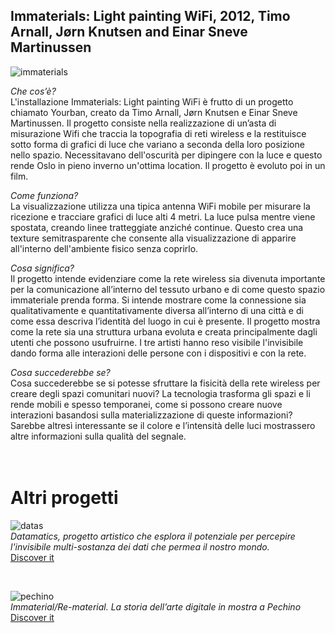 ## Immaterials: Light painting WiFi, 2012, Timo Arnall, Jørn Knutsen and Einar Sneve Martinussen

![immaterials](https://user-images.githubusercontent.com/76476654/119899834-f6d80b80-bf43-11eb-8725-49bf62ddfa4e.jpg)

*Che cos’è?*
<br/>L'installazione Immaterials: Light painting WiFi è frutto di un progetto chiamato Yourban, creato da Timo Arnall, Jørn Knutsen e Einar Sneve Martinussen. Il progetto consiste nella realizzazione di un’asta di misurazione Wifi che traccia la topografia di reti wireless e la restituisce sotto forma di grafici di luce che variano a seconda della loro posizione nello spazio. Necessitavano dell'oscurità per dipingere con la luce e questo rende Oslo in pieno inverno un'ottima location. Il progetto è evoluto poi in un film.

*Come funziona?*
<br/>La visualizzazione utilizza una tipica antenna WiFi mobile per misurare la ricezione e tracciare grafici di luce alti 4 metri. La luce pulsa mentre viene spostata, creando linee tratteggiate anziché continue. Questo crea una texture semitrasparente che consente alla visualizzazione di apparire all'interno dell'ambiente fisico senza coprirlo.

*Cosa significa?*
<br/>Il progetto intende evidenziare come la rete wireless sia divenuta importante per la comunicazione all’interno del tessuto urbano e di come questo spazio immateriale prenda forma. Si intende mostrare come la connessione sia qualitativamente e quantitativamente diversa all’interno di una città e di come essa descriva l’identità del luogo in cui è presente. Il progetto mostra come la rete sia una struttura urbana evoluta e creata principalmente dagli utenti che possono usufruirne. I tre artisti hanno reso visibile l'invisibile dando forma alle interazioni delle persone con i dispositivi e con la rete. 

*Cosa succederebbe se?*
<br/>Cosa succederebbe se si potesse sfruttare la fisicità della rete wireless per creare degli spazi comunitari nuovi? La tecnologia trasforma gli spazi e li rende mobili e spesso temporanei, come si possono creare nuove interazioni basandosi sulla materializzazione di queste informazioni? Sarebbe altresì interessante se il colore e l’intensità delle luci mostrassero altre informazioni sulla qualità del segnale.
<br>
<br>
<br>

# Altri progetti

![datas](https://user-images.githubusercontent.com/76476654/119947983-a4750a00-bf98-11eb-9807-889547868f6d.jpg)
<br>
*Datamatics, progetto artistico che esplora il potenziale per percepire l'invisibile multi-sostanza dei dati che permea il nostro mondo.*
<br>
[Discover it](https://www.ryojiikeda.com/project/datamatics/)

<br>

![pechino](https://user-images.githubusercontent.com/76476654/119899998-30a91200-bf44-11eb-8080-2cd495e6575f.jpg)
<br>
*Immaterial/Re-material. La storia dell’arte digitale in mostra a Pechino*
<br>
[Discover it](https://www.artribune.com/progettazione/new-media/2020/09/immaterial-re-material-arte-digitale-mostra-pechino/)




